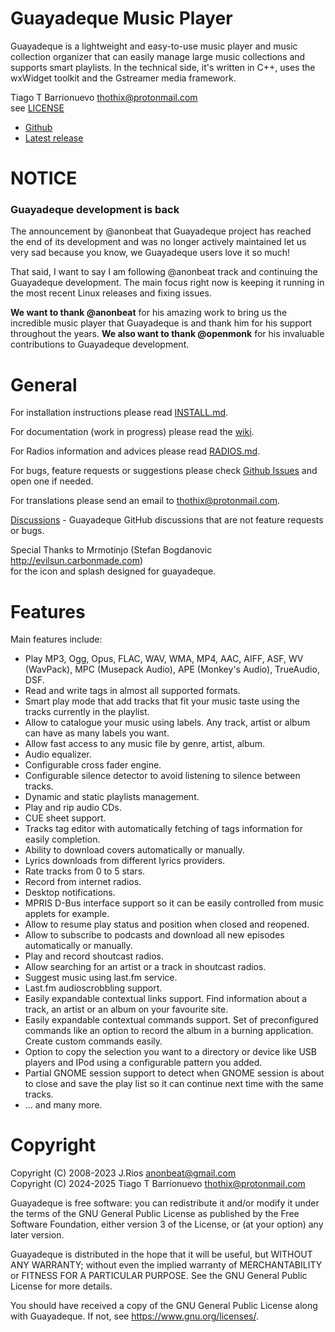 # Guayadeque Music Player

Guayadeque is a lightweight and easy-to-use music player and music collection organizer
that can easily manage large music collections and supports smart playlists.
In the technical side, it's written in C++, uses the wxWidget toolkit and the
Gstreamer media framework.

Tiago T Barrionuevo [<thothix@protonmail.com>](mailto:thothix@protonmail.com)  
see [LICENSE](LICENSE)

- [Github](https://github.com/thothix/guayadeque)
- [Latest release](https://github.com/thothix/guayadeque/releases/latest)

# NOTICE

### Guayadeque development is back

The announcement by @anonbeat that Guayadeque project has reached the end of its development and
was no longer actively maintained let us very sad because you know, we Guayadeque users love it so much!

That said, I want to say I am following @anonbeat track and continuing the Guayadeque development.
The main focus right now is keeping it running in the most recent Linux releases and fixing issues.

**We want to thank @anonbeat** for his amazing work to bring us the incredible music player that
Guayadeque is and thank him for his support throughout the years. **We also want to thank @openmonk**
for his invaluable contributions to Guayadeque development.

# General

For installation instructions please read [INSTALL.md](INSTALL.md).

For documentation (work in progress) please read the [wiki](https://github.com/thothix/guayadeque/wiki).

For Radios information and advices please read [RADIOS.md](RADIOS.md).

For bugs, feature requests or suggestions please check [Github Issues](https://github.com/thothix/guayadeque/issues) and open one if needed.  

For translations please send an email to [<thothix@protonmail.com>](mailto:thothix@protonmail.com?subject=Guayadeque%20Translations).

[Discussions](https://github.com/thothix/guayadeque/discussions) - Guayadeque GitHub discussions that are not feature requests or bugs.

Special Thanks to Mrmotinjo (Stefan Bogdanovic http://evilsun.carbonmade.com)  
for the icon and splash designed for guayadeque.

# Features

Main features include:

- Play MP3, Ogg, Opus, FLAC, WAV, WMA, MP4, AAC, AIFF, ASF, WV (WavPack), MPC (Musepack Audio), APE (Monkey's Audio), TrueAudio, DSF.
- Read and write tags in almost all supported formats.
- Smart play mode that add tracks that fit your music taste using the tracks currently in the playlist.
- Allow to catalogue your music using labels. Any track, artist or album can have as many labels you want.
- Allow fast access to any music file by genre, artist, album.
- Audio equalizer.
- Configurable cross fader engine.
- Configurable silence detector to avoid listening to silence between tracks.
- Dynamic and static playlists management.
- Play and rip audio CDs.
- CUE sheet support.
- Tracks tag editor with automatically fetching of tags information for easily completion.
- Ability to download covers automatically or manually.
- Lyrics downloads from different lyrics providers.
- Rate tracks from 0 to 5 stars.
- Record from internet radios.
- Desktop notifications.
- MPRIS D-Bus interface support so it can be easily controlled from music applets for example.
- Allow to resume play status and position when closed and reopened.
- Allow to subscribe to podcasts and download all new episodes automatically or manually.
- Play and record shoutcast radios.
- Allow searching for an artist or a track in shoutcast radios.
- Suggest music using last.fm service.
- Last.fm audioscrobbling support.
- Easily expandable contextual links support. Find information about a track, an artist or
  an album on your favourite site.
- Easily expandable contextual commands support. Set of preconfigured commands like an option to record the album in a burning application.
 Create custom commands easily.
- Option to copy the selection you want to a directory or device like USB players and IPod
  using a configurable pattern you added.
- Partial GNOME session support to detect when GNOME session is about to close and save the play list so it can continue next time with the same tracks.
- ... and many more.

# Copyright

Copyright (C) 2008-2023 J.Rios <anonbeat@gmail.com>\
Copyright (C) 2024-2025 Tiago T Barrionuevo <thothix@protonmail.com>

Guayadeque is free software: you can redistribute it and/or modify
it under the terms of the GNU General Public License as published by
the Free Software Foundation, either version 3 of the License, or
(at your option) any later version.

Guayadeque is distributed in the hope that it will be useful,
but WITHOUT ANY WARRANTY; without even the implied warranty of
MERCHANTABILITY or FITNESS FOR A PARTICULAR PURPOSE. See the
GNU General Public License for more details.

You should have received a copy of the GNU General Public License
along with Guayadeque. If not, see https://www.gnu.org/licenses/.
